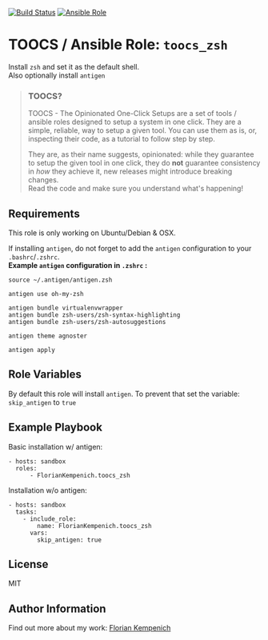 [![Build Status](https://travis-ci.org/FlorianKempenich/TOOCS-zsh.svg?branch=master)](https://travis-ci.org/FlorianKempenich/TOOCS-zsh) [![Ansible Role](https://img.shields.io/ansible/role/23206.svg)](https://galaxy.ansible.com/FlorianKempenich/toocs_zsh)

# TOOCS / Ansible Role: `toocs_zsh`

Install `zsh` and set it as the default shell.  
Also optionally install `antigen`

> ### TOOCS?
> TOOCS - The Opinionated One-Click Setups are a set of tools / ansible roles designed to setup a system in one click. They are a simple, reliable, way to setup a given tool. You can use them as is, or, inspecting their code, as a tutorial to follow step by step.
>
> They are, as their name suggests, opinionated: while they guarantee to setup the given tool in one click, they do **not** guarantee consistency in _how_ they achieve it, new releases might introduce breaking changes.  
> Read the code and make sure you understand what's happening!

## Requirements
This role is only working on Ubuntu/Debian & OSX.

If installing `antigen`, do not forget to add the `antigen` configuration to your `.bashrc`/`.zshrc`.  
**Example `antigen` configuration in `.zshrc` :**
```
source ~/.antigen/antigen.zsh

antigen use oh-my-zsh

antigen bundle virtualenvwrapper
antigen bundle zsh-users/zsh-syntax-highlighting
antigen bundle zsh-users/zsh-autosuggestions

antigen theme agnoster

antigen apply
```

## Role Variables
By default this role will install `antigen`.
To prevent that set the variable: `skip_antigen` to `true`

## Example Playbook
Basic installation w/ antigen:
```
- hosts: sandbox
  roles:
      - FlorianKempenich.toocs_zsh
```

Installation w/o antigen:
```
- hosts: sandbox
  tasks:
    - include_role:
        name: FlorianKempenich.toocs_zsh
      vars:
        skip_antigen: true
```

## License
MIT

## Author Information
Find out more about my work: [Florian Kempenich](https://floriankempenich.com)
